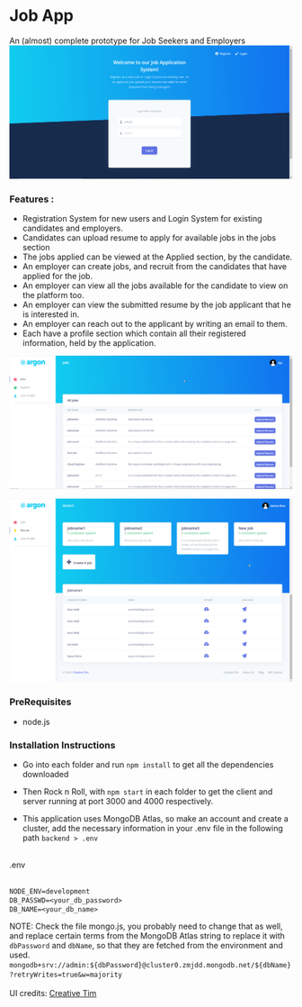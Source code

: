 # Job App
An (almost) complete prototype for Job Seekers and Employers
![Login Page](job-application-system\src\assets\img\screenshots\login-filled.png)
### Features : 
* Registration System for new users and Login System for existing candidates and employers.
* Candidates can upload resume to apply for available jobs in the jobs section
* The jobs applied can be viewed at the Applied section, by the candidate.  
* An employer can create jobs, and recruit from the candidates that have applied for the job. 
* An employer can view all the jobs available for the candidate to view on the platform too. 
* An employer can view the submitted resume by the job applicant that he is interested in.
* An employer can reach out to the applicant by writing an email to them.
* Each have a profile section which contain all their registered information, held by the application.

![Candidate Page](job-application-system\src\assets\img\screenshots\candidate-jobs.png)

![Employer Page](job-application-system\src\assets\img\screenshots\jobname1-candidates-initial.png)

### PreRequisites
* node.js

### Installation Instructions

* Go into each folder and run `npm install` to get all the dependencies downloaded

* Then Rock n Roll, with `npm start` in each folder to get the client and server running at port 3000 and 4000 respectively.

* This application uses MongoDB Atlas, so make an account and create a cluster, add the necessary information in your .env file in the following path `backend > .env` 
<br/>
.env

```

NODE_ENV=development
DB_PASSWD=<your_db_password>
DB_NAME=<your_db_name>

```

NOTE: Check the file mongo.js, you probably need to change that as well, and replace certain terms from the MongoDB Atlas string to replace it with `dbPassword` and `dbName`, so that they are fetched from the environment and used.
<br/> 
`mongodb+srv://admin:${dbPassword}@cluster0.zmjdd.mongodb.net/${dbName}?retryWrites=true&w=majority`
<br/> 
<br/> 
UI credits: [Creative Tim](https://www.creative-tim.com/product/argon-dashboard-react)